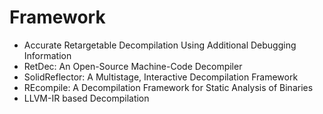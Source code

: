 # Framework

- Accurate Retargetable Decompilation Using Additional Debugging Information
- RetDec: An Open-Source Machine-Code Decompiler
- SolidReflector: A Multistage, Interactive Decompilation Framework
- REcompile: A Decompilation Framework for Static Analysis of Binaries
- LLVM-IR based Decompilation
